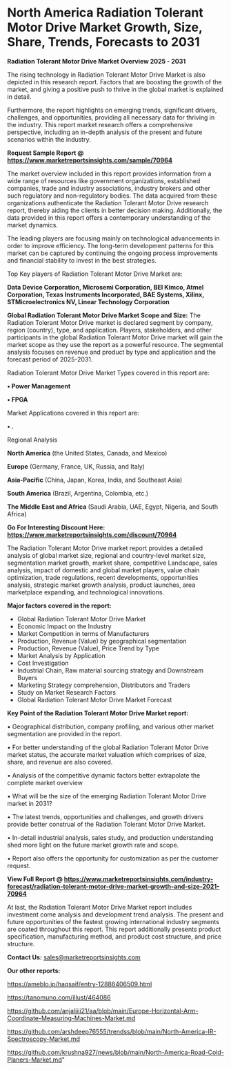 # North America Radiation Tolerant Motor Drive Market Growth, Size, Share, Trends, Forecasts to 2031

<Strong> Radiation Tolerant Motor Drive Market Overview 2025 - 2031</strong>

The rising technology in Radiation Tolerant Motor Drive Market is also depicted in this research report. Factors that are boosting the growth of the market, and giving a positive push to thrive in the global market is explained in detail.

Furthermore, the report highlights on emerging trends, significant drivers, challenges, and opportunities, providing all necessary data for thriving in the industry. This report market research offers a comprehensive perspective, including an in-depth analysis of the present and future scenarios within the industry.

<strong>Request Sample Report @ <a href=https://www.marketreportsinsights.com/sample/70964>https://www.marketreportsinsights.com/sample/70964</a></strong>

The market overview included in this report provides information from a wide range of resources like government organizations, established companies, trade and industry associations, industry brokers and other such regulatory and non-regulatory bodies. The data acquired from these organizations authenticate the Radiation Tolerant Motor Drive research report, thereby aiding the clients in better decision making. Additionally, the data provided in this report offers a contemporary understanding of the market dynamics.

The leading players are focusing mainly on technological advancements in order to improve efficiency. The long-term development patterns for this market can be captured by continuing the ongoing process improvements and financial stability to invest in the best strategies.

Top Key players of Radiation Tolerant Motor Drive Market are:

<strong>Data Device Corporation, Microsemi Corporation, BEI Kimco, Atmel Corporation, Texas Instruments Incorporated, BAE Systems, Xilinx, STMicroelectronics NV, Linear Technology Corporation</strong>

<strong><b>Global Radiation Tolerant Motor Drive Market Scope and Size:</b></strong>
The Radiation Tolerant Motor Drive market is declared segment by company, region (country), type, and application. Players, stakeholders, and other participants in the global Radiation Tolerant Motor Drive market will gain the market scope as they use the report as a powerful resource. The segmental analysis focuses on revenue and product by type and application and the forecast period of 2025-2031.

Radiation Tolerant Motor Drive Market Types covered in this report are:

<strong>• Power Management

• FPGA</strong>

Market Applications covered in this report are:

<strong>• .</strong> 

Regional Analysis

<strong>North America</strong> (the United States, Canada, and Mexico)

<strong>Europe</strong> (Germany, France, UK, Russia, and Italy)

<strong>Asia-Pacific</strong> (China, Japan, Korea, India, and Southeast Asia)

<strong>South America</strong> (Brazil, Argentina, Colombia, etc.)

<strong>The Middle East and Africa</strong> (Saudi Arabia, UAE, Egypt, Nigeria, and South Africa)

<strong>Go For Interesting Discount Here: <a href=https://www.marketreportsinsights.com/discount/70964>https://www.marketreportsinsights.com/discount/70964</a></strong>

The Radiation Tolerant Motor Drive market report provides a detailed analysis of global market size, regional and country-level market size, segmentation market growth, market share, competitive Landscape, sales analysis, impact of domestic and global market players, value chain optimization, trade regulations, recent developments, opportunities analysis, strategic market growth analysis, product launches, area marketplace expanding, and technological innovations.

<strong><b>Major factors covered in the report:</b></strong>
<ul>
  <li>Global Radiation Tolerant Motor Drive Market </li>
  <li>Economic Impact on the Industry</li>
  <li>Market Competition in terms of Manufacturers</li>
  <li>Production, Revenue (Value) by geographical segmentation</li>
  <li>Production, Revenue (Value), Price Trend by Type</li>
  <li>Market Analysis by Application</li>
  <li>Cost Investigation</li>
  <li>Industrial Chain, Raw material sourcing strategy and Downstream Buyers</li>
  <li>Marketing Strategy comprehension, Distributors and Traders</li>
  <li>Study on Market Research Factors</li>
  <li>Global Radiation Tolerant Motor Drive Market Forecast</li>
</ul>

<strong><b>Key Point of the Radiation Tolerant Motor Drive Market report:</b></strong>

• Geographical distribution, company profiling, and various other market segmentation are provided in the report.

• For better understanding of the global Radiation Tolerant Motor Drive market status, the accurate market valuation which comprises of size, share, and revenue are also covered.

• Analysis of the competitive dynamic factors better extrapolate the complete market overview

• What will be the size of the emerging Radiation Tolerant Motor Drive market in 2031?

• The latest trends, opportunities and challenges, and growth drivers provide better construal of the Radiation Tolerant Motor Drive Market.

• In-detail industrial analysis, sales study, and production understanding shed more light on the future market growth rate and scope.

• Report also offers the opportunity for customization as per the customer request.

<strong><b>View Full Report @ <a href=https://www.marketreportsinsights.com/industry-forecast/radiation-tolerant-motor-drive-market-growth-and-size-2021-70964>https://www.marketreportsinsights.com/industry-forecast/radiation-tolerant-motor-drive-market-growth-and-size-2021-70964</a></b></strong>


At last, the Radiation Tolerant Motor Drive Market report includes investment come analysis and development trend analysis. The present and future opportunities of the fastest growing international industry segments are coated throughout this report. This report additionally presents product specification, manufacturing method, and product cost structure, and price structure.

<strong>Contact Us:</strong>
sales@marketreportsinsights.com

<strong>Our other reports:</strong>

<a href=https://ameblo.jp/haqsaif/entry-12886406509.html>https://ameblo.jp/haqsaif/entry-12886406509.html</a>

<a href=https://tanomuno.com/illust/464086>https://tanomuno.com/illust/464086</a>

<a href=https://github.com/anjaliiii21/aa/blob/main/Europe-Horizontal-Arm-Coordinate-Measuring-Machines-Market.md>https://github.com/anjaliiii21/aa/blob/main/Europe-Horizontal-Arm-Coordinate-Measuring-Machines-Market.md</a>

<a href=https://github.com/arshdeep76555/trendss/blob/main/North-America-IR-Spectroscopy-Market.md>https://github.com/arshdeep76555/trendss/blob/main/North-America-IR-Spectroscopy-Market.md</a>

<a href=https://github.com/krushna927/news/blob/main/North-America-Road-Cold-Planers-Market.md>https://github.com/krushna927/news/blob/main/North-America-Road-Cold-Planers-Market.md</a>"

